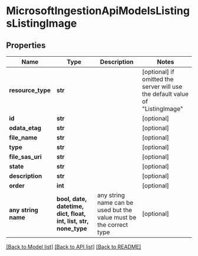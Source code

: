 # MicrosoftIngestionApiModelsListingsListingImage


## Properties
Name | Type | Description | Notes
------------ | ------------- | ------------- | -------------
**resource_type** | **str** |  | [optional]  if omitted the server will use the default value of "ListingImage"
**id** | **str** |  | [optional] 
**odata_etag** | **str** |  | [optional] 
**file_name** | **str** |  | [optional] 
**type** | **str** |  | [optional] 
**file_sas_uri** | **str** |  | [optional] 
**state** | **str** |  | [optional] 
**description** | **str** |  | [optional] 
**order** | **int** |  | [optional] 
**any string name** | **bool, date, datetime, dict, float, int, list, str, none_type** | any string name can be used but the value must be the correct type | [optional]

[[Back to Model list]](../README.md#documentation-for-models) [[Back to API list]](../README.md#documentation-for-api-endpoints) [[Back to README]](../README.md)


